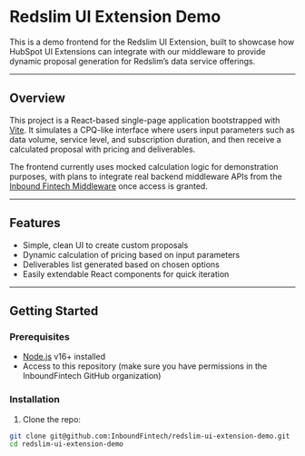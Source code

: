 # Redslim UI Extension Demo

This is a demo frontend for the Redslim UI Extension, built to showcase how HubSpot UI Extensions can integrate with our middleware to provide dynamic proposal generation for Redslim’s data service offerings.

---

## Overview

This project is a React-based single-page application bootstrapped with [Vite](https://vitejs.dev/). It simulates a CPQ-like interface where users input parameters such as data volume, service level, and subscription duration, and then receive a calculated proposal with pricing and deliverables.

The frontend currently uses mocked calculation logic for demonstration purposes, with plans to integrate real backend middleware APIs from the [Inbound Fintech Middleware](https://github.com/InboundFintech/ift-middleware) once access is granted.

---

## Features

- Simple, clean UI to create custom proposals
- Dynamic calculation of pricing based on input parameters
- Deliverables list generated based on chosen options
- Easily extendable React components for quick iteration

---

## Getting Started

### Prerequisites

- [Node.js](https://nodejs.org/en/) v16+ installed
- Access to this repository (make sure you have permissions in the InboundFintech GitHub organization)

### Installation

1. Clone the repo:

```bash
git clone git@github.com:InboundFintech/redslim-ui-extension-demo.git
cd redslim-ui-extension-demo
```
